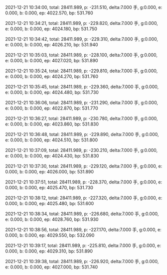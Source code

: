 2021-12-21 10:34:00, total: 28411.989, p: -231.510, delta:7.000 手, g:0.000, e: 0.000, b: 0.000, ep: 4022.570, bp: 531.760

2021-12-21 10:34:21, total: 28411.989, p: -229.820, delta:7.000 手, g:0.000, e: 0.000, b: 0.000, ep: 4024.180, bp: 531.750

2021-12-21 10:34:42, total: 28411.989, p: -229.310, delta:7.000 手, g:0.000, e: 0.000, b: 0.000, ep: 4026.210, bp: 531.940

2021-12-21 10:35:03, total: 28411.989, p: -228.100, delta:7.000 手, g:0.000, e: 0.000, b: 0.000, ep: 4027.020, bp: 531.890

2021-12-21 10:35:24, total: 28411.989, p: -229.810, delta:7.000 手, g:0.000, e: 0.000, b: 0.000, ep: 4024.270, bp: 531.760

2021-12-21 10:35:45, total: 28411.989, p: -229.360, delta:7.000 手, g:0.000, e: 0.000, b: 0.000, ep: 4024.480, bp: 531.730

2021-12-21 10:36:06, total: 28411.989, p: -231.290, delta:7.000 手, g:0.000, e: 0.000, b: 0.000, ep: 4022.870, bp: 531.770

2021-12-21 10:36:27, total: 28411.989, p: -230.780, delta:7.000 手, g:0.000, e: 0.000, b: 0.000, ep: 4023.860, bp: 531.830

2021-12-21 10:36:48, total: 28411.989, p: -229.890, delta:7.000 手, g:0.000, e: 0.000, b: 0.000, ep: 4024.510, bp: 531.800

2021-12-21 10:37:09, total: 28411.989, p: -230.210, delta:7.000 手, g:0.000, e: 0.000, b: 0.000, ep: 4024.430, bp: 531.830

2021-12-21 10:37:30, total: 28411.989, p: -229.120, delta:7.000 手, g:0.000, e: 0.000, b: 0.000, ep: 4026.000, bp: 531.890

2021-12-21 10:37:51, total: 28411.989, p: -228.370, delta:7.000 手, g:0.000, e: 0.000, b: 0.000, ep: 4025.470, bp: 531.730

2021-12-21 10:38:12, total: 28411.989, p: -227.320, delta:7.000 手, g:0.000, e: 0.000, b: 0.000, ep: 4025.480, bp: 531.600

2021-12-21 10:38:34, total: 28411.989, p: -226.680, delta:7.000 手, g:0.000, e: 0.000, b: 0.000, ep: 4028.760, bp: 531.930

2021-12-21 10:38:56, total: 28411.989, p: -227.170, delta:7.000 手, g:0.000, e: 0.000, b: 0.000, ep: 4029.550, bp: 532.090

2021-12-21 10:39:17, total: 28411.989, p: -225.810, delta:7.000 手, g:0.000, e: 0.000, b: 0.000, ep: 4029.310, bp: 531.890

2021-12-21 10:39:38, total: 28411.989, p: -226.920, delta:7.000 手, g:0.000, e: 0.000, b: 0.000, ep: 4027.000, bp: 531.740